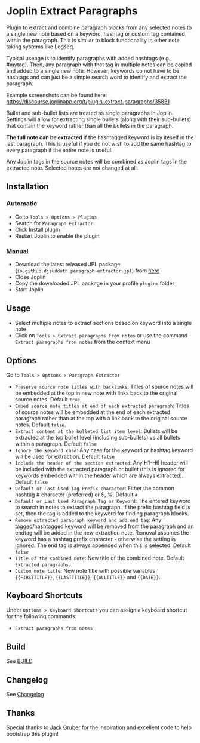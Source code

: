 # Joplin Extract Paragraphs

Plugin to extract and combine paragraph blocks from any selected notes to a single new note based on a keyword, hashtag or custom tag contained within the paragraph. This is similar to block functionality in other note taking systems like Logseq.

Typical useage is to identify paragraphs with added hashtags (e.g., #mytag). Then, any paragraph with that tag in multiple notes can be copied and added to a single new note. However, keywords do not have to be hashtags and can just be a simple search word to identify and extract the paragraph.

Example screenshots can be found here: https://discourse.joplinapp.org/t/plugin-extract-paragraphs/35831

Bullet and sub-bullet lists are treated as single paragraphs in Joplin. Settings will allow for extracting single bullets (along with their sub-bullets) that contain the keyword rather than all the bullets in the paragraph.

**The full note can be extracted** if the hashtagged keyword is by iteself in the last paragraph. This is useful if you do not wish to add the same hashtag to every paragraph if the entire note is useful.

Any Joplin tags in the source notes will be combined as Joplin tags in the extracted note. Selected notes are not changed at all.

## Installation

### Automatic

- Go to `Tools > Options > Plugins`
- Search for `Paragraph Extractor`
- Click Install plugin
- Restart Joplin to enable the plugin

### Manual

- Download the latest released JPL package (`io.github.djsudduth.paragraph-extractor.jpl`) from [here](https://github.com/djsudduth/joplin-plugin-paragraph-extractor/releases/latest)
- Close Joplin
- Copy the downloaded JPL package in your profile `plugins` folder
- Start Joplin

## Usage

- Select multiple notes to extract sections based on keyword into a single note
- Click on `Tools > Extract paragraphs from notes` or use the command `Extract paragraphs from notes` from the context menu

## Options

Go to `Tools > Options > Paragraph Extractor`

- `Preserve source note titles with backlinks`: Titles of source notes will be embedded at the top in new note with links back to the original source notes. Default `true`.
- `Embed source note titles at end of each extracted paragraph`: Titles of source notes will be embedded at the end of each extracted paragraph rather than at the top with a link back to the original source notes. Default `false`.
- `Extract content at the bulleted list item level`: Bullets will be extracted at the top bullet level (including sub-bullets) vs all bullets within a paragraph. Default `false`
- `Ignore the keyword case`: Any case for the keyword or hashtag keyword will be used for extraction. Default `false`
- `Include the header of the section extracted`: Any H1-H6 header will be included with the extracted paragraph or bullet (this is ignored for keywords embedded within the header which are always extracted). Default `false`
- `Default or Last Used Tag Prefix character`: Either the common hashtag # character (preferred) or $, %. Default `#`
- `Default or Last Used Paragraph Tag or Keyword`: The entered keyword to search in notes to extract the paragraph. If the prefix hashtag field is set, then the tag is added to the keyword for finding paragraph blocks.
- `Remove extracted paragraph keyword and add end tag`: Any tagged/hashtagged keyword will be removed from the paragraph and an endtag will be added in the new extraction note. Removal assumes the keyword has a hashtag prefix character - otherwise the setting is ignored. The end tag is always appended when this is selected. Default `false`
- `Title of the combined note`: New title of the combined note. Default `Extracted paragraphs`.
- `Custom note title`: New note title with possible variables `{{FIRSTTITLE}}`, `{{LASTTITLE}}`, `{{ALLTITLE}}` and `{{DATE}}`.

## Keyboard Shortcuts

Under `Options > Keyboard Shortcuts` you can assign a keyboard shortcut for the following commands:

- `Extract paragraphs from notes`

## Build

See [BUILD](BUILD.md)

## Changelog

See [Changelog](CHANGELOG.md)

## Thanks

Special thanks to [Jack Gruber](https://github.com/JackGruber) for the inspiration and excellent code to help bootstrap this plugin!

